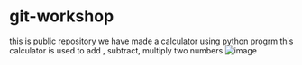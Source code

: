 # git-workshop
this is public repository we have made a calculator using python progrm this calculator is used to add , subtract, multiply two numbers
![image](https://user-images.githubusercontent.com/96464472/146902272-2964626c-0a5d-499f-b1fa-cfc9b1b7f634.png)
